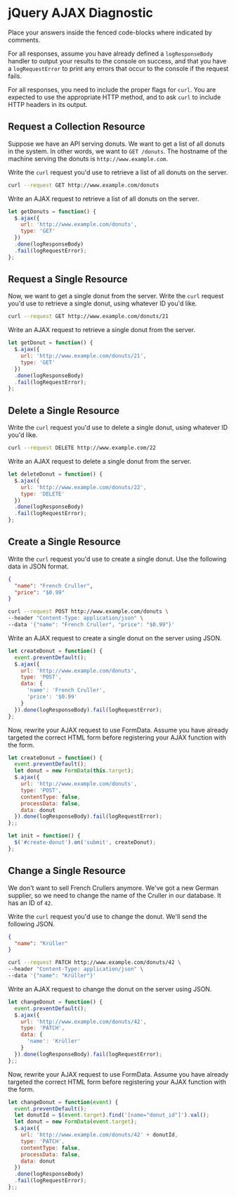 # jQuery AJAX Diagnostic

Place your answers inside the fenced code-blocks where indicated by comments.

For all responses,  assume you have already defined a `logResponseBody` handler
to output your results to the console on success, and that you have a
`logRequestError` to print any errors that occur to the console if the request
fails.

For all responses, you need to include the proper flags for `curl`. You are
expected to use the appropriate HTTP method, and to ask `curl` to include HTTP
headers in its output.

## Request a Collection Resource

Suppose we have an API serving donuts. We want to get a list of all donuts in
the system. In other words, we want to `GET /donuts`. The hostname of the
machine serving the donuts is `http://www.example.com`.

Write the `curl` request you'd use to retrieve a list of all donuts on the
server.

```sh
curl --request GET http://www.example.com/donuts
```

Write an AJAX request to retrieve a list of all donuts on the server.

```js
let getDonuts = function() {
  $.ajax({
    url: 'http://www.example.com/donuts',
    type: 'GET'
  })
  .done(logResponseBody)
  .fail(logRequestError);
};
```

## Request a Single Resource

Now, we want to get a single donut from the server. Write the `curl` request
you'd use to retrieve a single donut, using whatever ID you'd like.

```sh
curl --request GET http://www.example.com/donuts/21
```

Write an AJAX request to retrieve a single donut from the server.

```js
let getDonut = function() {
  $.ajax({
    url: 'http://www.example.com/donuts/21',
    type: 'GET'
  })
  .done(logResponseBody)
  .fail(logRequestError);
};
```

## Delete a Single Resource

Write the `curl` request you'd use to delete a single donut, using whatever ID
you'd like.

```sh
curl --request DELETE http://www.example.com/22
```

Write an AJAX request to delete a single donut from the server.

```js
let deleteDonut = function() {
  $.ajax({
    url: 'http://www.example.com/donuts/22',
    type: 'DELETE'
  })
  .done(logResponseBody)
  .fail(logRequestError);
};
```

## Create a Single Resource

Write the `curl` request you'd use to create a single donut. Use the following
data in JSON format.

```json
{
  "name": "French Cruller",
  "price": "$0.99"
}
```

```sh
curl --request POST http://www.example.com/donuts \
--header "Content-Type: application/json" \
--data '{"name": "French Cruller", "price": "$0.99"}'
```

Write an AJAX request to create a single donut on the server using JSON.

```js
let createDonut = function() {
  event.preventDefault();
  $.ajax({
    url: 'http://www.example.com/donuts',
    type: 'POST',
    data: {
      'name': 'French Cruller',
      'price': '$0.99'
    }
  }).done(logResponseBody).fail(logRequestError);
};
```

Now, rewrite your AJAX request to use FormData. Assume you have already targeted
the correct HTML form before registering your AJAX function with the form.

```js
let createDonut = function() {
  event.preventDefault();
  let donut = new FormData(this.target);
  $.ajax({
    url: 'http://www.example.com/donuts',
    type: 'POST',
    contentType: false,
    processData: false,
    data: donut
  }).done(logResponseBody).fail(logRequestError);
};;

let init = function() {
  $('#create-donut').on('submit', createDonut);
};
```

## Change a Single Resource

We don't want to sell French Crullers anymore. We've got a new German supplier,
so we need to change the name of the Cruller in our database. It has an ID of
`42`.

Write the `curl` request you'd use to change the donut. We'll send the following
JSON.

```json
{
  "name": "Krüller"
}
```

```sh
curl --request PATCH http://www.example.com/donuts/42 \
--header "Content-Type: application/json" \
--data '{"name": "Krüller"}'
```

Write an AJAX request to change the donut on the server using JSON.

```js
let changeDonut = function() {
  event.preventDefault();
  $.ajax({
    url: 'http://www.example.com/donuts/42',
    type: 'PATCH',
    data: {
      'name': 'Krüller'
    }
  }).done(logResponseBody).fail(logRequestError);
};;
```

Now, rewrite your AJAX request to use FormData. Assume you have already targeted
the correct HTML form before registering your AJAX function with the form.

```js
let changeDonut = function(event) {
  event.preventDefault();
  let donutId = $(event.target).find('[name="donut_id"]').val();
  let donut = new FormData(event.target);
  $.ajax({
    url: 'http://www.example.com/donuts/42' + donutId,
    type: 'PATCH',
    contentType: false,
    processData: false,
    data: donut
  })
  .done(logResponseBody)
  .fail(logRequestError);
};;
```
